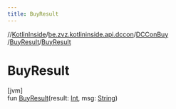 ```yaml
---
title: BuyResult
---
```

//[KotlinInside](../../../../index.html)/[be.zvz.kotlininside.api.dccon](../../index.html)/[DCConBuy](../index.html)
/[BuyResult](index.html)/[BuyResult](-buy-result.html)

# BuyResult

[jvm]\
fun [BuyResult](-buy-result.html)(result: [Int](https://kotlinlang.org/api/latest/jvm/stdlib/kotlin/-int/index.html),
msg: [String](https://kotlinlang.org/api/latest/jvm/stdlib/kotlin/-string/index.html))




